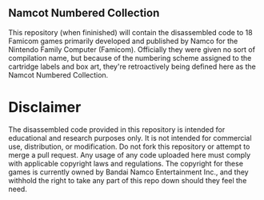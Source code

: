 ## Namcot Numbered Collection
This repository (when fininished) will contain the disassembled code to 18 Famicom games primarily developed and published by Namco for the Nintendo Family Computer (Famicom). Officially they were given no sort of compilation name, but because of the numbering scheme assigned to the cartridge labels and box art, they're retroactively being defined here as the Namcot Numbered Collection. 

# Disclaimer
The disassembled code provided in this repository is intended for educational and research purposes only. It is not intended for commercial use, distribution, or modification. Do not fork this repository or attempt to merge a pull request. Any usage of any code uploaded here must comply with applicable copyright laws and regulations. The copyright for these games is currently owned by Bandai Namco Entertainment Inc., and they withhold the right to take any part of this repo down should they feel the need.

